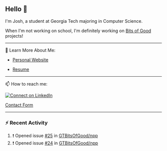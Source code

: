 ## Hello 👋

I'm Josh, a student at Georgia Tech majoring in Computer Science.

When I'm not working on school, I'm definitely working on [Bits of Good](https://bitsofgood.org) projects!

---

📖 Learn More About Me:

* [Personal Website](https://mcfarl.in)

* [Resume](https://www.dropbox.com/s/xak4fdv0h2ghhhy/JoshuaMcFarlin_Resume.pdf?dl=0)

---

📫 How to reach me:

[![Connect on LinkedIn](https://img.shields.io/badge/--linkedin?label=LinkedIn&logo=LinkedIn&style=social)](https://www.linkedin.com/in/joshmcfarlin)

[Contact Form](https://mcfarl.in/contact)

---

### :zap: Recent Activity

<!--START_SECTION:activity-->
1. ❗️ Opened issue [#25](https://github.com/GTBitsOfGood/npp/issues/25) in [GTBitsOfGood/npp](https://github.com/GTBitsOfGood/npp)
2. ❗️ Opened issue [#24](https://github.com/GTBitsOfGood/npp/issues/24) in [GTBitsOfGood/npp](https://github.com/GTBitsOfGood/npp)
<!--END_SECTION:activity-->

